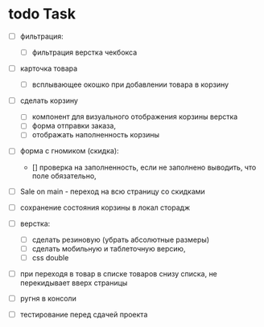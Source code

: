 # todo Task
- [ ] фильтрация:
    - [ ] фильтрация верстка чекбокса
- [ ] карточка товара
    - [ ] всплывающее окошко при добавлении товара в корзину
- [ ] сделать корзину   
    - [ ] компонент для визуального отображения корзины верстка
    - [ ] форма отправки заказа,
    - [ ] отображать наполненность корзины
- [ ] форма с гномиком (скидка):
    - [] проверка на заполненность, если не заполнено выводить, что поле обязательно,
- [ ] Sale on main  - переход на всю страницу со скидками
- [ ] сохранение состояния корзины в локал сторадж
- [ ] верстка:
    - [ ] сделать резиновую (убрать абсолютные размеры)
    - [ ] сделать мобильную и таблеточную версию,
    - [ ] css double
- [ ] при переходя в товар в списке товаров снизу списка, не перекидывает вверх страницы
- [ ] ругня в консоли
- [ ] тестирование перед сдачей проекта


